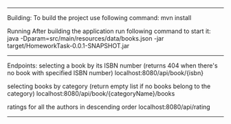******
Building:
To build the project use following command:
mvn install

Running After building the application run following command to start it:
java -Dparam=src/main/resources/data/books.json -jar target/HomeworkTask-0.0.1-SNAPSHOT.jar

******
Endpoints:
selecting a book by its ISBN number (returns 404 when there's no book with specified ISBN number) localhost:8080/api/book/{isbn}

selecting books by category (return empty list if no books belong to the category) localhost:8080/api/book/{categoryName}/books

ratings for all the authors in descending order localhost:8080/api/rating
******

